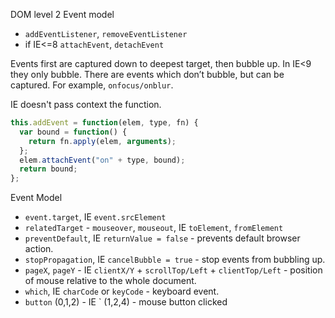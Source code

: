 DOM level 2 Event model

* `addEventListener`, `removeEventListener`
* if IE<=8 `attachEvent`, `detachEvent`

Events first are captured down to deepest target, then bubble up. In IE<9 they only bubble.
There are events which don’t bubble, but can be captured. For example, `onfocus/onblur`.

IE doesn't pass context the function.
```javascript
this.addEvent = function(elem, type, fn) {
  var bound = function() {
    return fn.apply(elem, arguments);
  };
  elem.attachEvent("on" + type, bound);
  return bound;
};
```

Event Model
* `event.target`, IE `event.srcElement`
* `relatedTarget` - `mouseover`, `mouseout`, IE `toElement`, `fromElement`
* `preventDefault`, IE `returnValue = false` - prevents default browser action.
* `stopPropagation`, IE `cancelBubble = true` - stop events from bubbling up.
* `pageX`, `pageY` - IE `clientX/Y` + `scrollTop/Left` + `clientTop/Left` - position of mouse relative to the whole document.
* `which`, IE `charCode` or `keyCode` - keyboard event.
* `button` (0,1,2) - IE ` (1,2,4) - mouse button clicked

